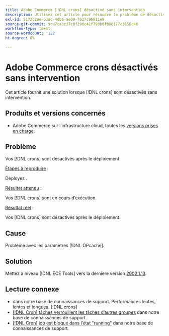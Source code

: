 ```yaml
---
title: Adobe Commerce [!DNL crons] désactivé sans intervention
description: Utilisez cet article pour résoudre le problème de désactivation de [!DNL crons] sans intervention.
exl-id: 5172d2ae-53ad-4db6-ae00-7b27c96911e9
source-git-commit: 9cd7cabc37c0f290c41f790b0fb06177c3156d48
workflow-type: tm+mt
source-wordcount: '122'
ht-degree: 0%

---
```


# Adobe Commerce crons désactivés sans intervention

Cet article fournit une solution lorsque [!DNL crons] sont désactivés sans intervention.

## Produits et versions concernés

* Adobe Commerce sur l’infrastructure cloud, toutes les [versions prises en charge](https://www.adobe.com/content/dam/cc/en/legal/terms/enterprise/pdfs/Adobe-Commerce-Software-Lifecycle-Policy.pdf).

## Problème

Vos [!DNL crons] sont désactivés après le déploiement.

<u>Étapes à reproduire</u> :

Déployez .

<u>Résultat attendu</u> :

Vos [!DNL crons] sont en cours d’exécution.

<u>Résultat réel</u> :

Vos [!DNL crons] sont désactivés après le déploiement.

## Cause

Problème avec les paramètres [!DNL OPcache].

## Solution

Mettez à niveau [!DNL ECE Tools] vers la dernière version [2002.1.13](https://devdocs.magento.com/cloud/release-notes/ece-release-notes.html#v2002113).

## Lecture connexe

* [ ](https://experienceleague.adobe.com/docs/commerce-knowledge-base/kb/troubleshooting/miscellaneous/slow-performance-slow-and-long-running-crons.html) dans notre base de connaissances de support. Performances lentes, lentes et longues. [!DNL crons]
* [[!DNL Cron] tâches verrouillent les tâches d’autres groupes](https://experienceleague.adobe.com/docs/commerce-knowledge-base/kb/troubleshooting/miscellaneous/cron-tasks-lock-tasks-from-other-groups.html?lang=en) dans notre base de connaissances de support.
* [[!DNL Cron] job est bloqué dans l’état &quot;running&quot;](https://experienceleague.adobe.com/docs/commerce-knowledge-base/kb/troubleshooting/miscellaneous/cron-job-is-stuck-in-running-status.html?lang=en) dans notre base de connaissances de support.

